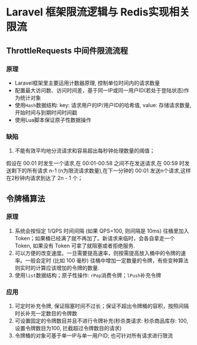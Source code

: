 # Laravel 框架限流逻辑与 Redis实现相关限流

## ThrottleRequests 中间件限流流程

### 原理

- Laravel框架里主要运用计数器原理, 控制单位时间内的请求数量
- 配置最大访问数、访问时间差，基于同一IP或同一用户ID(若处于登陆状态)作为统计对象
- 使用`Hash`数据结构: key: 请求用户的IP/用户ID的哈希值, value: 存储请求数量, 开始时间与到期时间时间戳
- 使用Lua脚本保证原子性数据操作

### 缺陷

1. 不能有效平均地分流请求和容易超出每秒钟处理数量的阈值；

假设在 00:01 时发生一个请求,在 00:01-00:58 之间不在发送请求,在 00:59 时发送剩下的所有请求 n-1 (n为限流请求数量),在下一分钟的 00:01 发送n个请求,这样在2秒钟内请求到达了 2n - 1 个；


## 令牌桶算法

### 原理

1. 系统会按恒定 1/QPS 时间间隔 (如果 QPS=100, 则间隔是 10ms) 往桶里加入 Token；如果桶已经满了就不再加了。新请求来临时，会各自拿走一个 Token, 如果没有 Token 可拿了就阻塞或者拒绝服务.
2. 可以方便的改变速度。一旦需要提高速率，则按需提高放入桶中的令牌的速率。一般会定时 (比如 100 毫秒) 往桶中增加一定数量的令牌，有些变种算法则实时的计算应该增加的令牌的数量.
3. 使用`list`数据结构；原子性操作: `rPop`消费令牌；`lPush`补充令牌

### 应用

1. 可定时补充令牌, 保证阻塞时间不过长；保证不超出令牌桶的容积，按照间隔时长补充一定数目的令牌数
2. 可设置固定的令牌数目并且不进行令牌补充(秒杀类请求: 秒杀商品库存: 100, 设置令牌数目为100, 拦截超过令牌数目的请求)
3. 令牌桶的对象可基于单一IP与单一用户ID; 也可针对所有请求进行限流
